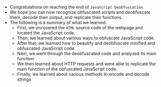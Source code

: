 - Congratulations on reaching the end of `JavaScript Deobfuscation`. 
- We hope you can now recognize obfuscated scripts and deobfuscate them, decode their output, and replicate their functions.
- The following is a summary of what we learned:
	- First, we uncovered the `HTML` source code of the webpage and located the JavaScript code.
	- Then, we learned about various ways to obfuscate JavaScript code.
	- After that, we learned how to beautify and deobfuscate minified and obfuscated JavaScript code.
	- Next, we went through the deobfuscated code and analyzed its main function
	- We then learned about HTTP requests and were able to replicate the main function of the obfuscated JavaScript code.
	- Finally, we learned about various methods to encode and decode strings